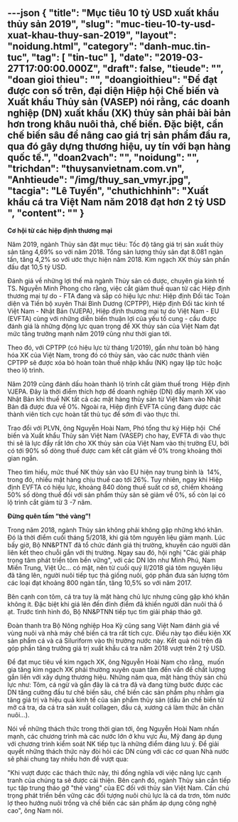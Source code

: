 ---json
{
    "title": "Mục tiêu 10 tỷ USD xuất khẩu thủy sản 2019",
    "slug": "muc-tieu-10-ty-usd-xuat-khau-thuy-san-2019",
    "layout": "noidung.html",
    "category": "danh-muc.tin-tuc",
    "tag": [
        "tin-tuc"
    ],
    "date": "2019-03-27T17:00:00.000Z",
    "draft": false,
    "tieude": "",
    "doan gioi thieu": "",
    "doangioithieu": "Để đạt được con số trên, đại diện Hiệp hội Chế biến và Xuất khẩu Thủy sản (VASEP) nói rằng, các doanh nghiệp (DN) xuất khẩu (XK) thủy sản phải bài bản hơn trong khâu nuôi thả, chế biến. Đặc biệt, cần chế biến sâu để nâng cao giá trị sản phẩm đầu ra, qua đó gây dựng thương hiệu, uy tín với bạn hàng quốc tế.",
    "doan2vach": "",
    "noidung": "",
    "trichdan": "thuysanvietnam.com.vn",
    "Anhtieude": "/img/thuy_san_vmyr.jpg",
    "tacgia": "Lê Tuyến",
    "chuthichhinh": "Xuất khẩu cá tra Việt Nam năm 2018 đạt hơn 2 tỷ USD ",
    "__content__": ""
}
---
<p><strong>Cơ hội từ c&aacute;c hiệp định thương mại</strong></p>

<p>Năm 2019, ng&agrave;nh Thủy sản đặt mục ti&ecirc;u: Tốc độ tăng gi&aacute; trị sản xuất thủy sản tăng 4,69% so với năm 2018. Tổng sản lượng thủy sản đạt 8.081 ng&agrave;n tấn, tăng 4,2% so với ước thực hiện năm 2018. Kim ngạch XK thủy sản phấn đấu đạt 10,5 tỷ USD.</p>

<p>Đ&aacute;nh gi&aacute; về những lợi thế m&agrave; ng&agrave;nh Thủy sản c&oacute; được, chuy&ecirc;n gia kinh tế TS. Nguyễn Minh Phong cho rằng, việc cắt giảm thuế quan từ c&aacute;c Hiệp định thương mại tự do - FTA đang v&agrave; sắp c&oacute; hiệu lực như: Hiệp định Đối t&aacute;c To&agrave;n diện v&agrave; Tiến bộ xuy&ecirc;n Th&aacute;i B&igrave;nh Dương (CPTPP), Hiệp định Đối t&aacute;c kinh tế Việt Nam - Nhật Bản (VJEPA), Hiệp định thương mại tự do Việt Nam - EU (EVFTA) c&ugrave;ng với những diễn biến thuận lợi của yếu tố cung - cầu được đ&aacute;nh gi&aacute; l&agrave; những động lực quan trọng để XK thủy sản của Việt Nam đạt mức tăng trưởng mạnh năm 2019 cũng như thời gian tới.</p>

<p>Theo đ&oacute;, với CPTPP (c&oacute; hiệu lực từ th&aacute;ng 1/2019), gần như to&agrave;n bộ h&agrave;ng h&oacute;a XK của Việt Nam, trong đ&oacute; c&oacute; thủy sản, v&agrave;o c&aacute;c nước th&agrave;nh vi&ecirc;n CPTPP sẽ được x&oacute;a bỏ ho&agrave;n to&agrave;n thuế nhập khẩu (NK) ngay lập tức hoặc theo lộ tr&igrave;nh.</p>

<p>Năm 2019 cũng đ&aacute;nh dấu ho&agrave;n th&agrave;nh lộ tr&igrave;nh cắt giảm thuế trong&nbsp; Hiệp định VJEPA. Đ&acirc;y l&agrave; thời điểm th&iacute;ch hợp để doanh nghiệp (DN) đẩy mạnh XK v&agrave;o Nhật Bản khi thuế NK tất cả c&aacute;c mặt h&agrave;ng thủy sản từ Việt Nam v&agrave;o Nhật Bản đ&atilde; được đưa về 0%. Ngo&agrave;i ra, Hiệp định EVFTA cũng đang được c&aacute;c th&agrave;nh vi&ecirc;n t&iacute;ch cực ho&agrave;n tất thủ tục để sớm đi v&agrave;o thực thi.</p>

<p>Trao đổi với PLVN, &ocirc;ng Nguyễn Ho&agrave;i Nam, Ph&oacute; tổng thư k&yacute; Hiệp hội&nbsp; Chế biến v&agrave; Xuất khẩu Thủy sản Việt Nam (VASEP) cho hay, EVFTA đi v&agrave;o thực thi sẽ l&agrave; lực đẩy rất lớn cho XK thủy sản của Việt Nam v&agrave;o thị trường EU, bởi c&oacute; tới 90% số d&ograve;ng thuế được cam kết cắt giảm về 0% trong khoảng thời gian ngắn.</p>

<p>Theo t&igrave;m hiểu, mức thuế NK thủy sản v&agrave;o EU hiện nay trung b&igrave;nh l&agrave;&nbsp; 14%, trong đ&oacute;, nhiều mặt h&agrave;ng chịu thuế cao tới 26%. Tuy nhi&ecirc;n, ngay khi Hiệp định EVFTA c&oacute; hiệu lực, khoảng 840 d&ograve;ng thuế suất cơ sở, chiếm khoảng 50% số d&ograve;ng thuế đối với sản phẩm thủy sản sẽ giảm về 0%, số c&ograve;n lại c&oacute; lộ tr&igrave;nh cắt giảm từ 3 -7 năm.</p>

<p><strong>Đừng qu&ecirc;n tấm &ldquo;thẻ v&agrave;ng&rdquo;!</strong></p>

<p>Trong năm 2018, ng&agrave;nh Thủy sản kh&ocirc;ng phải kh&ocirc;ng gặp những kh&oacute; khăn. Đ&oacute; l&agrave; thời điểm cuối th&aacute;ng 5/2018, khi gi&aacute; t&ocirc;m nguy&ecirc;n liệu giảm mạnh. L&uacute;c bấy giờ, Bộ NN&amp;PTNT đ&atilde; tổ chức đ&aacute;nh gi&aacute; thị trường, khuyến c&aacute;o người d&acirc;n li&ecirc;n kết theo chuỗi gắn với thị trường. Ngay sau đ&oacute;, hội nghị &quot;C&aacute;c giải ph&aacute;p trọng t&acirc;m ph&aacute;t triển t&ocirc;m bền vững&quot;, với c&aacute;c DN lớn như Minh Ph&uacute;, Nam Miền Trung, Việt &Uacute;c... c&oacute; mặt, n&ecirc;n từ cuối qu&yacute; II/2018 gi&aacute; t&ocirc;m nguy&ecirc;n liệu đ&atilde; tăng l&ecirc;n, người nu&ocirc;i tiếp tục thả giống nu&ocirc;i, g&oacute;p phần đưa sản lượng t&ocirc;m c&aacute;c loại đạt khoảng 800 ng&agrave;n tấn, tăng 10,5% so với năm 2017.</p>

<p>B&ecirc;n cạnh con t&ocirc;m, c&aacute; tra tuy l&agrave; mặt h&agrave;ng chủ lực nhưng cũng gặp kh&oacute; khăn kh&ocirc;ng &iacute;t. Đặc biệt khi gi&aacute; l&ecirc;n đến đỉnh điểm đ&atilde; khiến người d&acirc;n nu&ocirc;i thả ồ ạt. Trước t&igrave;nh h&igrave;nh đ&oacute;, Bộ NN&amp;PTNN tiếp tục t&igrave;m giải ph&aacute;p th&aacute;o gỡ.</p>

<p>Đo&agrave;n thanh tra Bộ N&ocirc;ng nghiệp Hoa Kỳ cũng sang Việt Nam đ&aacute;nh gi&aacute; về v&ugrave;ng nu&ocirc;i v&agrave; nh&agrave; m&aacute;y chế biến c&aacute; tra rất t&iacute;ch cực. Điều n&agrave;y tạo điều kiện XK sản phẩm c&aacute; v&agrave; c&aacute; Siluriform v&agrave;o thị trường nước n&agrave;y. Kết quả n&oacute;i tr&ecirc;n đ&atilde; g&oacute;p phần tăng trưởng gi&aacute; trị xuất khẩu c&aacute; tra năm 2018 vượt tr&ecirc;n 2 tỷ USD.</p>

<p>Để đạt mục ti&ecirc;u về kim ngạch XK, &ocirc;ng Nguyễn Ho&agrave;i Nam cho rằng,&nbsp; muốn gia tăng kim ngạch XK phải thường xuy&ecirc;n quan t&acirc;m đến vấn đề chất lượng gắn liền với x&acirc;y dựng thương hiệu. Những năm qua, mặt h&agrave;ng thủy sản chủ lực như: T&ocirc;m, c&aacute; ngừ v&agrave; gần đ&acirc;y l&agrave; c&aacute; tra đ&atilde; v&agrave; đang từng bước được c&aacute;c DN tăng cường đầu tư chế biến s&acirc;u, chế biến c&aacute;c sản phẩm phụ nhằm gia tăng gi&aacute; trị v&agrave; hiệu quả kinh tế của sản phẩm thủy sản (dầu ăn chế biến từ mỡ c&aacute; tra, da c&aacute; tra sản xuất collagen, đầu c&aacute;, xương c&aacute; l&agrave;m thức ăn chăn nu&ocirc;i...).</p>

<p>N&oacute;i về những th&aacute;ch thức trong thời gian tới, &ocirc;ng Nguyễn Ho&agrave;i Nam nhấn mạnh, c&aacute;c chương tr&igrave;nh m&agrave; c&aacute;c nước lớn ở khu vực &Acirc;u, Mỹ đang &aacute;p dụng với chương tr&igrave;nh kiểm so&aacute;t NK tiếp tục l&agrave; những điểm đ&aacute;ng lưu &yacute;. Để giải quyết những th&aacute;ch thức n&agrave;y đ&ograve;i hỏi c&aacute;c DN c&ugrave;ng với c&aacute;c cơ quan Nh&agrave; nước sẽ phải chung tay nhiều hơn để vượt qua:</p>

<p>&quot;Khi vượt được c&aacute;c th&aacute;ch thức n&agrave;y, th&igrave; đồng nghĩa với việc năng lực cạnh tranh của ch&uacute;ng ta sẽ được cải thiện. B&ecirc;n cạnh đ&oacute;, ng&agrave;nh Thủy sản cần tiếp tục tập trung th&aacute;o gỡ &quot;thẻ v&agrave;ng&quot; của EC đối với thủy sản Việt Nam. Cần ch&uacute; trọng ph&aacute;t triển bền vững c&aacute;c đối tượng nu&ocirc;i chủ lực l&agrave; c&aacute; da trơn, t&ocirc;m nước lợ theo hướng nu&ocirc;i trồng v&agrave; chế biến c&aacute;c sản phẩm &aacute;p dụng c&ocirc;ng nghệ cao&quot;, &ocirc;ng Nam n&oacute;i.</p>
